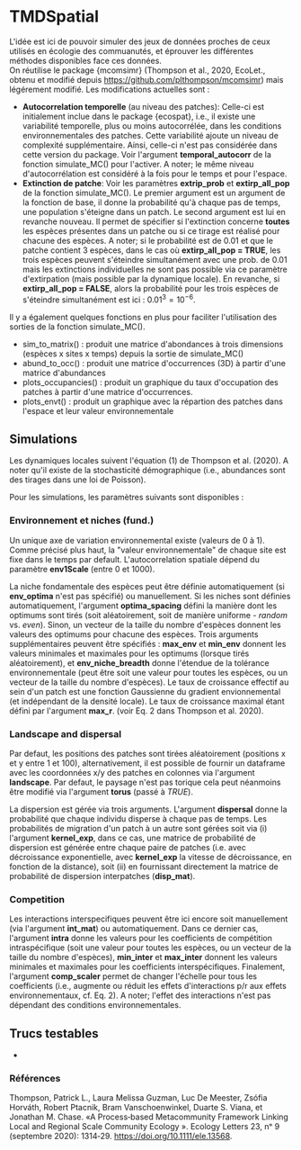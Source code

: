 # TMDSpatial
 
L'idée est ici de pouvoir simuler des jeux de données proches de ceux utilisés en écologie des commuanutés, et éprouver les différentes méthodes disponibles face ces données.  
On réutilise le package {mcomsimr} (Thompson et al., 2020, EcoLet., obtenu et modifié depuis https://github.com/plthompson/mcomsimr) mais légérement modifié. Les modifications actuelles sont : 
+ __Autocorrelation temporelle__ (au niveau des patches): Celle-ci est initialement inclue dans le package {ecospat}, i.e., il existe une variabilité temporelle, plus ou moins autocorrélée, dans les conditions environnementales des patches. Cette variabilité ajoute un niveau de complexité supplémentaire. Ainsi, celle-ci n'est pas considérée dans cette version du package. Voir l'argument __temporal_autocorr__ de la fonction simulate_MC() pour l'activer. A noter; le même niveau d'autocorrélation est considéré à la fois pour le temps et pour l'espace.
+ __Extinction de patche__: Voir les paramètres __extrip_prob__ et __extirp_all_pop__ de la fonction simulate_MC(). Le premier argument est un argument de la fonction de base, il donne la probabilité qu'à chaque pas de temps, une population s'éteigne dans un patch. Le second argument est lui en revanche nouveau. Il permet de spécifier si l'extinction concerne __toutes__ les espèces présentes dans un patche ou si ce tirage est réalisé pour chacune des espèces. A noter; si le probabilité est de 0.01 et que le patche contient 3 espèces, dans le cas où __extirp_all_pop = TRUE__, les trois espèces peuvent s'éteindre simultanément avec une prob. de 0.01 mais les extinctions individuelles ne sont pas possible via ce paramètre d'extirpation (mais possible par la dynamique locale). En revanche, si __extirp_all_pop = FALSE__, alors la probabilité pour les trois espèces de s'éteindre simultanément est ici : $0.01^3=10^{-6}$.


Il y a également quelques fonctions en plus pour faciliter l'utilisation des sorties de la fonction simulate_MC().
+ sim_to_matrix() : produit une matrice d'abondances à trois dimensions (espèces x sites x temps) depuis la sortie de simulate_MC()
+ abund_to_occ() : produit une matrice d'occurrences (3D) à partir d'une matrice d'abundances
+ plots_occupancies() : produit un graphique du taux d'occupation des patches à partir d'une matrice d'occurrences. 
+ plots_envt() : produit un graphique avec la répartion des patches dans l'espace et leur valeur environnementale

## Simulations

Les dynamiques locales suivent l'équation (1) de Thompson et al. (2020). A noter qu'il existe de la stochasticité démographique (i.e., abundances sont des tirages dans une loi de Poisson).

Pour les simulations, les paramètres suivants sont disponibles : 

### Environnement et niches (fund.)

Un unique axe de variation environnemental existe (valeurs de 0 à 1). Comme précisé plus haut, la "valeur environnementale" de chaque site est fixe dans le temps par default. L'autocorrelation spatiale dépend du paramètre __env1Scale__ (entre 0 et 1000). 

La niche fondamentale des espèces peut être définie automatiquement (si __env_optima__ n'est pas spécifié) ou manuellement. Si les niches sont définies automatiquement, l'argument __optima_spacing__ défini la manière dont les optimums sont tirés (soit aléatoirement, soit de manière uniforme - *random* vs. *even*). Sinon, un vecteur de la taille du nombre d'espèces donnent les valeurs des optimums pour chacune des espèces. Trois arguments supplémentaires peuvent être spécifiés : __max_env__ et __min_env__ donnent les valeurs minimales et maximales pour les optimums (lorsque tirés aléatoirement), et __env_niche_breadth__ donne l'étendue de la tolérance environnementale (peut être soit une valeur pour toutes les espèces, ou un vecteur de la taille du nombre d'espèces). Le taux de croissance effectif au sein d'un patch est une fonction Gaussienne du gradient envionnemental (et indépendant de la densité locale). Le taux de croissance maximal étant défini par l'argument __max_r__. (voir Eq. 2 dans Thompson et al. 2020).

### Landscape and dispersal

Par defaut, les positions des patches sont tirées aléatoirement (positions x et y entre 1 et 100), alternativement, il est possible de fournir un dataframe avec les coordonnées x/y des patches en colonnes via l'argument __landscape__. Par defaut, le paysage n'est pas torique cela peut néanmoins être modifié via l'argument __torus__ (passé à *TRUE*).

La dispersion est gérée via trois arguments. L'argument __dispersal__ donne la probabilité que chaque individu disperse à chaque pas de temps. Les probabilités de migration d'un patch à un autre sont gérées soit via (i) l'argument __kernel_exp__, dans ce cas, une matrice de probabilité de dispersion est générée entre chaque paire de patches (i.e. avec décroissance exponentielle, avec __kernel_exp__ la vitesse de décroissance, en fonction de la distance), soit (ii) en fournissant directement la matrice de probabilité de dispersion interpatches (__disp_mat__).

### Competition

Les interactions interspecifiques peuvent être ici encore soit manuellement (via l'argument __int_mat__) ou automatiquement. Dans ce dernier cas, l'argument __intra__ donne les valeurs pour les coefficients de compétition intraspécifique (soit une valeur pour toutes les espèces, ou un vecteur de la taille du nombre d'espèces), __min_inter__ et __max_inter__ donnent les valeurs minimales et maximales pour les coefficients interspécifiques. Finalement, l'argument __comp_scaler__ permet de changer l'échelle pour tous les coefficients (i.e., augmente ou réduit les effets d'interactions p/r aux effets environnementaux, cf. Eq. 2). A noter; l'effet des interactions n'est pas dépendant des conditions environnementales.

## Trucs testables

+ 

### Références

Thompson, Patrick L., Laura Melissa Guzman, Luc De Meester, Zsófia Horváth, Robert Ptacnik, Bram Vanschoenwinkel, Duarte S. Viana, et Jonathan M. Chase. «A Process‐based Metacommunity Framework Linking Local and Regional Scale Community Ecology ». Ecology Letters 23, nᵒ 9 (septembre 2020): 1314‑29. https://doi.org/10.1111/ele.13568.

